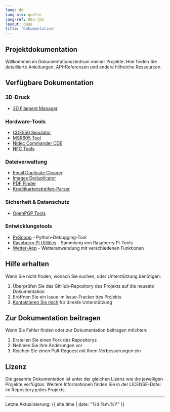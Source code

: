 ```yaml
---
lang: de
lang-niv: quelle
lang-ref: 005-jbk
layout: page
title: 'Dokumentation'
---
```


## Projektdokumentation

Willkommen im Dokumentationszentrum meiner Projekte. Hier finden Sie detaillierte Anleitungen, API-Referenzen und andere hilfreiche Ressourcen.

## Verfügbare Dokumentation

### 3D-Druck

- [3D Filament Manager](/docs/3D_Filament_Manager/)

### Hardware-Tools

- [CDE550 Simulator](/docs/CDE550-sim/)
- [MSR605 Tool](/docs/MSR605/)
- [Nidec Commander CDE](/docs/Nidec_CommanderCDE/)
- [NFC Tools](/docs/NFC/)

### Dateiverwaltung

- [Email Duplicate Cleaner](/docs/EmailDuplicateCleaner/)
- [Images Deduplicator](/docs/Images-Deduplicator/)
- [PDF Finder](/docs/PDF_Finder/)
- [Kreditkartenstreifen-Parser](/docs/card_parser/)

### Sicherheit & Datenschutz

- [OpenPGP Tools](/docs/OpenPGP/)

### Entwicklungstools

- [PySnoop](/docs/PySnoop/) - Python-Debugging-Tool
- [Raspberry Pi Utilities](/docs/raspy_utility/) - Sammlung von Raspberry Pi-Tools
- [Wetter-App](/docs/weather/) - Wetteranwendung mit verschiedenen Funktionen

## Hilfe erhalten

Wenn Sie nicht finden, wonach Sie suchen, oder Unterstützung benötigen:

1. Überprüfen Sie das GitHub-Repository des Projekts auf die neueste Dokumentation
2. Eröffnen Sie ein Issue im Issue-Tracker des Projekts
3. [Kontaktieren Sie mich](/contact/) für direkte Unterstützung

## Zur Dokumentation beitragen

Wenn Sie Fehler finden oder zur Dokumentation beitragen möchten:

1. Erstellen Sie einen Fork des Repositorys
2. Nehmen Sie Ihre Änderungen vor
3. Reichen Sie einen Pull-Request mit Ihren Verbesserungen ein

## Lizenz

Die gesamte Dokumentation ist unter der gleichen Lizenz wie die jeweiligen Projekte verfügbar. Weitere Informationen finden Sie in der LICENSE-Datei im Repository jedes Projekts.

---

Letzte Aktualisierung: {{ site.time | date: "%d.%m.%Y" }}
